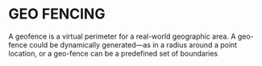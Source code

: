 <h1>GEO FENCING</h1>
A geofence is a virtual perimeter for a real-world geographic area. A geo-fence could be dynamically generated—as in a radius around a point location, or a geo-fence can be a predefined set of boundaries 
